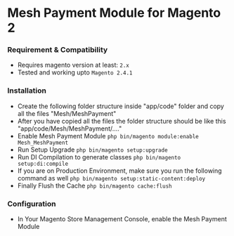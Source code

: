 # Mesh Payment Module for Magento 2

### Requirement & Compatibility
- Requires magento version at least: `2.x`
- Tested and working upto `Magento 2.4.1`

### Installation
- Create the following folder structure inside "app/code" folder and copy all the files
  "Mesh/MeshPayment"
- After you have copied all the files the folder structure should be like this
  "app/code/Mesh/MeshPayment/...."
- Enable Mesh Payment Module
  `php bin/magento module:enable Mesh_MeshPayment`
- Run Setup Upgrade
  `php bin/magento setup:upgrade`
- Run DI Compilation to generate classes
  `php bin/magento setup:di:compile`
- If you are on Production Environment, make sure you run the following command as well
  `php bin/magento setup:static-content:deploy`
- Finally Flush the Cache
  `php bin/magento cache:flush`

### Configuration
- In Your Magento Store Management Console, enable the Mesh Payment Module

